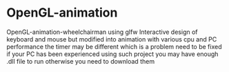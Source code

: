 # OpenGL-animation
OpenGL-animation-wheelchairman
using glfw
Interactive design of keyboard and mouse 
but modified into animation
with various cpu and PC performance
the timer may be different which is a problem need to be fixed
if your PC has been experienced using such project
you may have enough .dll file to run otherwise you need to download them
